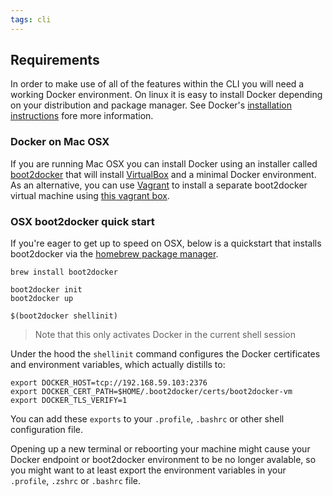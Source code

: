 ```yaml
---
tags: cli
---
```


## Requirements

In order to make use of all of the features within the CLI you will need
a working Docker environment. On linux it is easy to install Docker
depending on your distribution and package manager. See Docker's
[installation
instructions](https://docs.docker.com/installation/#installation) fore more information.

### Docker on Mac OSX

If you are running Mac OSX you can install Docker using an installer
called [boot2docker](https://docs.docker.com/installation/mac/) that
will install [VirtualBox](https://www.virtualbox.org/) and a minimal
Docker environment. As an alternative, you can use
[Vagrant](http://vagrantup.com) to install a separate boot2docker
virtual machine using [this vagrant box](https://github.com/mitchellh/boot2docker-vagrant-box).

### OSX boot2docker quick start

If you're eager to get up to speed on OSX, below is a quickstart that
installs boot2docker via the [homebrew package
manager](http://brew.sh/).

```no-highlight
brew install boot2docker

boot2docker init
boot2docker up

$(boot2docker shellinit)
```

> Note that this only activates Docker in the current shell session

Under the hood the `shellinit` command configures the Docker certificates
and environment variables, which actually distills to:

```no-highlight
export DOCKER_HOST=tcp://192.168.59.103:2376
export DOCKER_CERT_PATH=$HOME/.boot2docker/certs/boot2docker-vm
export DOCKER_TLS_VERIFY=1
```

You can add these `exports` to your `.profile`, `.bashrc` or other shell configuration file.

Opening up a new terminal or reboorting your machine might
cause your Docker endpoint or boot2docker environment to be no longer
avalable, so you might want to at least export the environment variables
in your `.profile`, `.zshrc` or `.bashrc` file.
